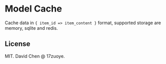 Model Cache
======================
Cache data in `{ item_id => item_content }` format, supported storage
are memory, sqlite and redis.


License
------------------------
MIT. David Chen @ 17zuoye.
